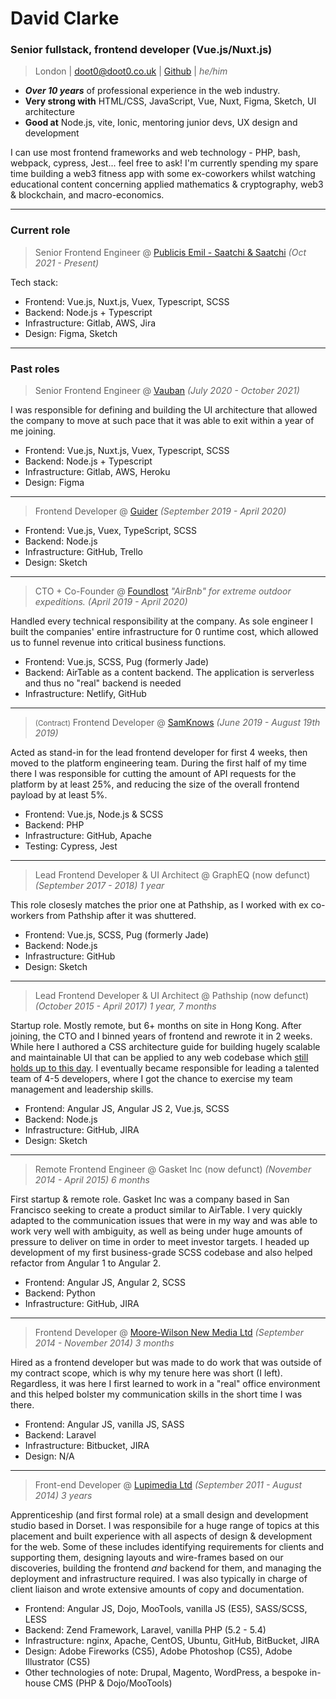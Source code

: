 # David Clarke
### Senior fullstack, frontend developer (Vue.js/Nuxt.js)

> London | [doot0@doot0.co.uk](mailto:doot0@doot0.co.uk) | [Github](https://github.com/doot0) | _he/him_

- ***Over 10 years*** of professional experience in the web industry.
- **Very strong with** HTML/CSS, JavaScript, Vue, Nuxt, Figma, Sketch, UI architecture
- **Good at** Node.js, vite, Ionic, mentoring junior devs, UX design and development

I can use most frontend frameworks and web technology - PHP, bash, webpack, cypress, Jest... feel free to ask! I'm currently spending my spare time building a web3 fitness app with some ex-coworkers whilst watching educational content concerning applied mathematics & cryptography, web3 & blockchain, and macro-economics.

---

### Current role

>Senior Frontend Engineer @ [Publicis Emil - Saatchi & Saatchi](https://saatchi.co.uk/) *(Oct 2021 - Present)*

Tech stack:
- Frontend: Vue.js, Nuxt.js, Vuex, Typescript, SCSS
- Backend: Node.js + Typescript
- Infrastructure: Gitlab, AWS, Jira
- Design: Figma, Sketch

------

### Past roles

>Senior Frontend Engineer @ [Vauban](https://vauban.io) *(July 2020 - October 2021)*

I was responsible for defining and building the UI architecture that allowed the company
to move at such pace that it was able to exit within a year of me joining.

- Frontend: Vue.js, Nuxt.js, Vuex, Typescript, SCSS
- Backend: Node.js + Typescript
- Infrastructure: Gitlab, AWS, Heroku
- Design: Figma

---

>Frontend Developer @ [Guider](https://www.guider-ai.com/) *(September 2019 - April 2020)*

- Frontend: Vue.js, Vuex, TypeScript, SCSS
- Backend: Node.js
- Infrastructure: GitHub, Trello
- Design: Sketch

---

>CTO + Co-Founder @ [Foundlost](https://foundlo.st) _"AirBnb" for extreme outdoor expeditions._ *(April 2019 - April 2020)*

Handled every technical responsibility at the company. As sole engineer I built the companies' entire infrastructure for
0 runtime cost, which allowed us to funnel revenue into critical business functions.

- Frontend: Vue.js, SCSS, Pug (formerly Jade)
- Backend: AirTable as a content backend. The application is serverless and thus no "real" backend is needed
- Infrastructure: Netlify, GitHub

---

><small>(Contract)</small> Frontend Developer @ [SamKnows](https://samknows.com) *(June 2019 - August 19th 2019)*

Acted as stand-in for the lead frontend developer for first 4 weeks, then moved to the platform engineering 
team. During the first half of my time there I was responsible for cutting the amount of API requests for 
the platform by at least 25%, and reducing the size of the overall frontend payload by at least 5%.

- Frontend: Vue.js, Node.js & SCSS
- Backend: PHP
- Infrastructure: GitHub, Apache
- Testing: Cypress, Jest

---

>Lead Frontend Developer & UI Architect @ GraphEQ (now defunct) *(September 2017 - 2018) 1 year*

This role closesly matches the prior one at Pathship, as I worked with ex co-workers from 
Pathship after it was shuttered. 

- Frontend: Vue.js, SCSS, Pug (formerly Jade)
- Backend: Node.js
- Infrastructure: GitHub
- Design: Sketch 

--- 

>Lead Frontend Developer & UI Architect @ Pathship (now defunct) *(October 2015 - April 2017) 1 year, 7 months*

Startup role. Mostly remote, but 6+ months on site in Hong Kong. After joining, the CTO and I binned 
years of frontend and rewrote it in 2 weeks. While here I authored a CSS architecture guide for 
building hugely scalable and maintainable UI that can be applied to any web codebase which 
[still holds up to this day](https://github.com/doot0/compago/). I eventually became responsible 
for leading a talented team of 4-5 developers, where I got the chance to exercise my team 
management and leadership skills. 

- Frontend: Angular JS, Angular JS 2, Vue.js, SCSS
- Backend: Node.js
- Infrastructure: GitHub, JIRA
- Design: Sketch

--- 

>Remote Frontend Engineer @ Gasket Inc (now defunct) *(November 2014 - April 2015) 6 months*

First startup & remote role. Gasket Inc was a company based in San Francisco seeking to create a 
product similar to AirTable. I very quickly adapted to the communication issues that were in my way and 
was able to work very well with ambiguity, as well as being under huge amounts of pressure to deliver on 
time in order to meet investor targets. I headed up development of my first business-grade SCSS codebase
and also helped refactor from Angular 1 to Angular 2.

- Frontend: Angular JS, Angular 2, SCSS
- Backend: Python
- Infrastructure: GitHub, JIRA

--- 

>Frontend Developer @ [Moore-Wilson New Media Ltd](https://www.m-w.co.uk/) *(September 2014 - November 2014) 3 months*

Hired as a frontend developer but was made to do work that was outside of my contract scope, which is why my tenure here 
was short (I left). Regardless, it was here I first learned to work in a "real" office environment and this helped 
bolster my communication skills in the short time I was there.

- Frontend: Angular JS, vanilla JS, SASS
- Backend: Laravel
- Infrastructure: Bitbucket, JIRA
- Design: N/A

--- 

>Front-end Developer @ [Lupimedia Ltd](https://www.lupimedia.com/) *(September 2011 - August 2014) 3 years*

Apprenticeship (and first formal role) at a small design and development studio based in Dorset. I was 
responsibile for a huge range of topics at this placement and built experience with all aspects of design & 
development for the web. Some of these includes identifying requirements for clients and supporting them, designing 
layouts and wire-frames based on our discoveries, building the frontend _and_ backend for them, and managing the 
deployment and infrastructure required. I was also typically in charge of client liaison and wrote extensive 
amounts of copy and documentation.

- Frontend: Angular JS, Dojo, MooTools, vanilla JS (ES5), SASS/SCSS, LESS
- Backend: Zend Framework, Laravel, vanilla PHP (5.2 - 5.4)
- Infrastructure: nginx, Apache, CentOS, Ubuntu, GitHub, BitBucket, JIRA
- Design: Adobe Fireworks (CS5), Adobe Photoshop (CS5), Adobe Illustrator (CS5)
- Other technologies of note: Drupal, Magento, WordPress, a bespoke in-house CMS (PHP & Dojo/MooTools)
